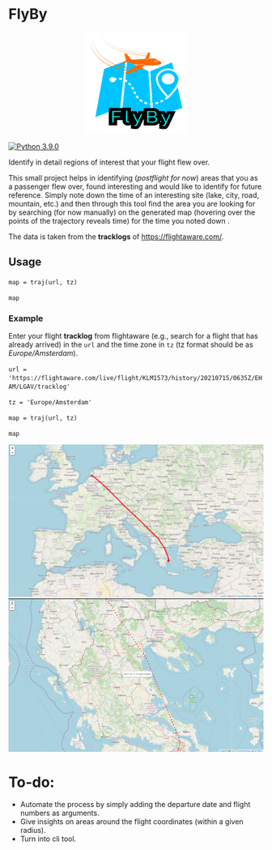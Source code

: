 # FlyBy
<p align="center">
  <img width="200" height="200" src="images/LogoMakr-0JMFWY.png" />
</p>

<!-- ![](/images/LogoMakr-0DZT22.png) -->

[![Python 3.9.0](https://img.shields.io/badge/python-3.9.0-green.svg?style=plastic)](https://www.python.org/downloads/release/python-390/)


Identify in detail regions of interest that your flight flew over.

This small project helps in identifying (_postflight for now_) areas that you as a passenger flew over, found interesting and would 
like to identify for future reference.
Simply note down the time of an interesting site (lake, city, road, mountain, etc.) and then through this tool find the area you are looking for by searching (for now manually) on the generated map (hovering over the points of the trajectory reveals time) for the time you noted down .

The data is taken from the **tracklogs** of https://flightaware.com/.

## Usage
``map = traj(url, tz)``

``map``

### Example
Enter your flight **tracklog** from flightaware (e.g., search for a flight that has already arrived) in the ``url`` and the time zone in ``tz`` (tz format should be as _Europe/Amsterdam_).

``url = 'https://flightaware.com/live/flight/KLM1573/history/20210715/0635Z/EHAM/LGAV/tracklog'``

``tz = 'Europe/Amsterdam'``

``map = traj(url, tz)``

``map``

![](/images/flyby_1.png)
![](/images/flyby_2.png)

# To-do:
* Automate the process by simply adding the departure date and flight numbers as arguments.
* Give insights on areas around the flight coordinates (within a given radius).
* Turn into cli tool.
